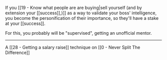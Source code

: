 If you [[19 - Know what people are are buying|sell yourself (and by extension your [[success]],)]] as a way to validate your boss' intelligence, you become the personification of their importance, so they'll have a stake at your [[success]].

For this, you probably will be "supervised", getting an unofficial mentor.

---

A [[28 - Getting a salary raise]] technique on [[0 - Never Split The Difference]]
